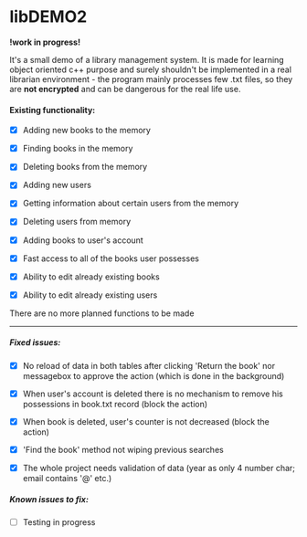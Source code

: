 # libDEMO2  

**!work in progress!**

It's a small demo of a library management system. It is made for learning object oriented c++ purpose and surely shouldn't be implemented in a real librarian environment - the program mainly processes few .txt files, so they are **not encrypted** and can be dangerous for the real life use. 



#### Existing functionality:

- [x] Adding new books to the memory
- [x] Finding books in the memory
- [x] Deleting books from the memory
- [x] Adding new users
- [x] Getting information about certain users from the memory
- [x] Deleting users from memory
- [x] Adding books to user's account
- [x] Fast access to all of the books user possesses 

- [x] Ability to edit already existing books
- [x] Ability to edit already existing users

There are no more planned functions to be made

---

##### Fixed issues:

- [x] No reload of data in both tables after clicking 'Return the book' nor messagebox to approve the action (which is done in the background) 
- [x] When user's account is deleted there is no mechanism to remove his possessions in book.txt record (block the action)
- [x] When book is deleted, user's counter is not decreased (block the action)
- [x] 'Find the book' method not wiping previous searches
- [x] The whole project needs validation of data (year as only 4 number char; email contains '@' etc.)



##### Known issues to fix:

- [ ] Testing in progress

  
